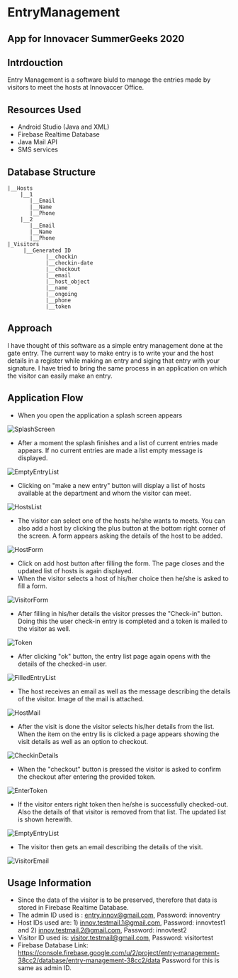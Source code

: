 # EntryManagement
## App for Innovacer SummerGeeks 2020

## Intrdouction
Entry Management is a software biuld to manage the entries made by visitors to meet the hosts at Innovaccer Office. 

## Resources Used
- Android Studio (Java and XML)
- Firebase Realtime Database
- Java Mail API
- SMS services

## Database Structure

```
|__Hosts
	|__1
	   |__Email
	   |__Name
	   |__Phone
	|__2
	   |__Email
	   |__Name
	   |__Phone
|_Visitors
	 |__Generated ID
	 		|__checkin
			|__checkin-date
			|__checkout
			|__email
			|__host_object
			|__name
			|__ongoing
			|__phone
			|__token
```
## Approach
I have thought of this software as a simple entry management done at the gate entry. The current way to make entry is to write your and the host details in a register while making an entry and siging that entry with your signature. I have tried to bring the same process in an application on which the visitor can easily make an entry. 

## Application Flow
- When you open the application a splash screen appears

![SplashScreen](https://user-images.githubusercontent.com/32924261/69790745-08264780-11e9-11ea-9ea2-4583939eb658.jpg)

- After a moment the splash finishes and a list of  current entries made appears. If no current entries are made a list empty message is displayed.

![EmptyEntryList](https://user-images.githubusercontent.com/32924261/69780386-26804900-11d1-11ea-85c7-6b74e3379cc1.jpg)

- Clicking on "make a new entry" button will display a list of hosts available at the department and whom the visitor can meet. 

![HostsList](https://user-images.githubusercontent.com/32924261/69780392-2718df80-11d1-11ea-8c93-504c068e9841.jpg)

- The visitor can select one of the hosts he/she wants to meets. You can also add a host by clicking the plus button at the bottom right corner of the screen. A form appears asking the details of the host to be added.

![HostForm](https://user-images.githubusercontent.com/32924261/69780390-2718df80-11d1-11ea-9e4d-3b83ec06431d.jpg)

- Click on add host button after filling the form. The page closes and the updated list of hosts is again displayed.
- When the visitor selects a host of his/her choice then he/she is asked to fill a form.

![VisitorForm](https://user-images.githubusercontent.com/32924261/69780398-284a0c80-11d1-11ea-8b37-56e29fb9e02f.jpg)

- After filling in his/her details the visitor presses the "Check-in" button. Doing this the user check-in entry is completed and a token is mailed to the visitor as well.

![Token](https://user-images.githubusercontent.com/32924261/69780394-27b17600-11d1-11ea-8eda-15c8be99f118.jpg)

-  After clicking "ok" button, the entry list page again opens with the details of the checked-in user.

![FilledEntryList](https://user-images.githubusercontent.com/32924261/69780389-2718df80-11d1-11ea-813d-aed0bb1b4007.jpg)

- The host receives an email as well as the message describing the details of the visitor. Image of the mail is attached.

![HostMail](https://user-images.githubusercontent.com/32924261/69726611-e83e4780-1146-11ea-8b7d-4808cdc406f6.jpg)

- After the visit is done the visitor selects his/her details from the list. When the item on the entry lis is clicked a page appears showing the visit details as well as an option to checkout.

![CheckinDetails](https://user-images.githubusercontent.com/32924261/69785192-85e45600-11dd-11ea-950b-aa5afaabe025.jpg)

- When the "checkout" button is pressed the visitor is asked to confirm the checkout after entering the provided token.

![EnterToken](https://user-images.githubusercontent.com/32924261/69785193-867cec80-11dd-11ea-997e-baf8eaa1c4ef.jpg)

- If the visitor enters right token then he/she is successfully checked-out. Also the details of that visitor is removed from that list. The updated list is shown herewith.

![EmptyEntryList](https://user-images.githubusercontent.com/32924261/69780386-26804900-11d1-11ea-85c7-6b74e3379cc1.jpg)

- The visitor then gets an email describing the details of the visit.

![VisitorEmail](https://user-images.githubusercontent.com/32924261/69727831-45d39380-1149-11ea-89cf-ffe99f9f17bb.jpeg)

## Usage Information
- Since the data of the visitor is to be preserved, therefore that data is stored in Firebase Realtime Database.
- The admin ID used is : entry.innov@gmail.com, Password: innoventry
- Host IDs used are: 1) innov.testmail.1@gmail.com, Password: innovtest1 and 
									  2) innov.testmail.2@gmail.com, Password: innovtest2
- Visitor ID used is: visitor.testmail@gmail.com, Password: visitortest
- Firebase Database Link: https://console.firebase.google.com/u/2/project/entry-management-38cc2/database/entry-management-38cc2/data
Password for this is same as admin ID.
